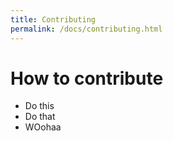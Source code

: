 ```yaml
---
title: Contributing
permalink: /docs/contributing.html
---
```


# How to contribute

- Do this
- Do that
- WOohaa
